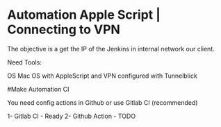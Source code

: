 # Automation Apple Script  | Connecting to VPN

The objective is a get the IP of the Jenkins in internal network our client.

Need Tools:

OS Mac OS with AppleScript and VPN configured with Tunnelblick

#Make Automation CI

You need config actions in Github or use Gitlab CI (recommended)

1- Gitlab CI - Ready
2- Github Action - TODO
